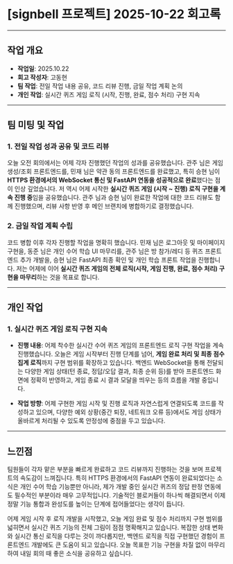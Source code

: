 # [signbell 프로젝트] 2025-10-22 회고록

---

## 작업 개요

* **작업일**: 2025.10.22
* **회고 작성자**: 고동현
* **팀 작업**: 전일 작업 내용 공유, 코드 리뷰 진행, 금일 작업 계획 논의
* **개인 작업**: 실시간 퀴즈 게임 로직 (시작, 진행, 완료, 점수 처리) 구현 지속

---

## 팀 미팅 및 작업

### 1. 전일 작업 성과 공유 및 코드 리뷰

오늘 오전 회의에서는 어제 각자 진행했던 작업의 성과를 공유했습니다. 관주 님은 게임 생성/조회 프론트엔드를, 민재 님은 약관 동의 프론트엔드를 완료했고, 특히 승현 님이 **HTTPS 환경에서의 WebSocket 통신 및 FastAPI 연동을 성공적으로 완료**했다는 점이 인상 깊었습니다. 저 역시 어제 시작한 **실시간 퀴즈 게임 (시작 ~ 진행) 로직 구현을 계속 진행 중**임을 공유했습니다. 관주 님과 승현 님이 완료한 작업에 대한 코드 리뷰도 함께 진행했으며, 리뷰 사항 반영 후 메인 브랜치에 병합하기로 결정했습니다.

### 2. 금일 작업 계획 수립

코드 병합 이후 각자 진행할 작업을 명확히 했습니다. 민재 님은 로그아웃 및 마이페이지 구현을, 동준 님은 개인 수어 학습 UI 마무리를, 관주 님은 방 참가/레디 등 퀴즈 프론트엔드 추가 개발을, 승현 님은 FastAPI 최종 확인 및 개인 학습 프론트 작업을 진행합니다. 저는 어제에 이어 **실시간 퀴즈 게임의 전체 로직(시작, 게임 진행, 완료, 점수 처리) 구현을 마무리**하는 것을 목표로 합니다.

---

## 개인 작업

### 1. 실시간 퀴즈 게임 로직 구현 지속

* **진행 내용**: 어제 착수한 실시간 수어 퀴즈 게임의 프론트엔드 로직 구현 작업을 계속 진행했습니다. 오늘은 게임 시작부터 진행 단계를 넘어, **게임 완료 처리 및 최종 점수 집계 로직**까지 구현 범위를 확장하고 있습니다. 백엔드 WebSocket을 통해 전달되는 다양한 게임 상태(턴 종료, 정답/오답 결과, 최종 순위 등)를 받아 프론트엔드 화면에 정확히 반영하고, 게임 종료 시 결과 모달을 띄우는 등의 흐름을 개발 중입니다.

* **작업 방향**: 어제 구현한 게임 시작 및 진행 로직과 자연스럽게 연결되도록 코드를 작성하고 있으며, 다양한 예외 상황(중간 퇴장, 네트워크 오류 등)에서도 게임 상태가 올바르게 처리될 수 있도록 안정성에 중점을 두고 있습니다.

---

## 느낀점

팀원들이 각자 맡은 부분을 빠르게 완료하고 코드 리뷰까지 진행하는 것을 보며 프로젝트의 속도감이 느껴집니다. 특히 HTTPS 환경에서의 FastAPI 연동이 완료되었다는 소식은 개인 수어 학습 기능뿐만 아니라, 제가 개발 중인 실시간 퀴즈의 정답 판정 연동에도 필수적인 부분이라 매우 고무적입니다. 기술적인 블로커들이 하나씩 해결되면서 이제 정말 기능 통합과 완성도를 높이는 단계에 접어들었다는 생각이 듭니다.

어제 게임 시작 후 로직 개발을 시작했고, 오늘 게임 완료 및 점수 처리까지 구현 범위를 넓히면서 실시간 퀴즈 기능의 전체 그림이 점점 명확해지고 있습니다. 복잡한 상태 변화와 실시간 통신 로직을 다루는 것이 까다롭지만, 백엔드 로직을 직접 구현했던 경험이 프론트엔드 개발에도 큰 도움이 되고 있습니다. 오늘 목표한 기능 구현을 차질 없이 마무리하여 내일 회의 때 좋은 소식을 공유하고 싶습니다.
